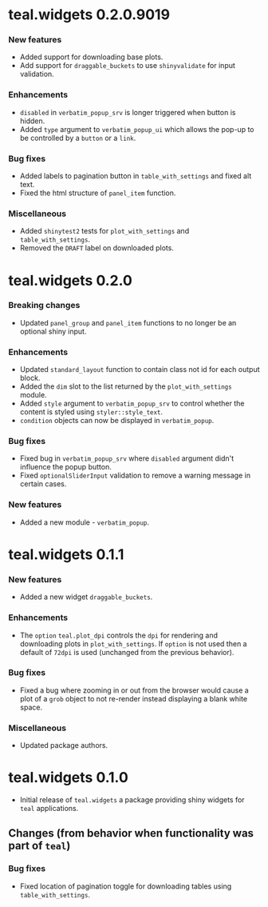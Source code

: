 # teal.widgets 0.2.0.9019

### New features

* Added support for downloading base plots.
* Add support for `draggable_buckets` to use `shinyvalidate` for input validation.

### Enhancements

* `disabled` in `verbatim_popup_srv` is longer triggered when button is hidden.
* Added `type` argument to `verbatim_popup_ui` which allows the pop-up to be controlled by a `button` or a `link`.

### Bug fixes

* Added labels to pagination button in `table_with_settings` and fixed alt text.
* Fixed the html structure of `panel_item` function.

### Miscellaneous

* Added `shinytest2` tests for `plot_with_settings` and `table_with_settings`.
* Removed the `DRAFT` label on downloaded plots.

# teal.widgets 0.2.0

### Breaking changes
* Updated `panel_group` and `panel_item` functions to no longer be an optional shiny input.

### Enhancements
* Updated `standard_layout` function to contain class not id for each output block.
* Added the `dim` slot to the list returned by the `plot_with_settings` module.
* Added `style` argument to `verbatim_popup_srv` to control whether the content is styled using `styler::style_text`.
* `condition` objects can now be displayed in `verbatim_popup`.

### Bug fixes
* Fixed bug in `verbatim_popup_srv` where `disabled` argument didn't influence the popup button. 
* Fixed `optionalSliderInput` validation to remove a warning message in certain cases.

### New features
* Added a new module - `verbatim_popup`.

# teal.widgets 0.1.1

### New features
* Added a new widget `draggable_buckets`.

### Enhancements
* The `option` `teal.plot_dpi` controls the `dpi` for rendering and downloading plots in `plot_with_settings`. If `option` is not used then a default of `72dpi` is used (unchanged from the previous behavior).

### Bug fixes
* Fixed a bug where zooming in or out from the browser would cause a plot of a `grob` object to not re-render instead displaying a blank white space.

### Miscellaneous
* Updated package authors.

# teal.widgets 0.1.0

* Initial release of `teal.widgets` a package providing shiny widgets for `teal` applications.

## Changes (from behavior when functionality was part of `teal`)

### Bug fixes
* Fixed location of pagination toggle for downloading tables using `table_with_settings`.
